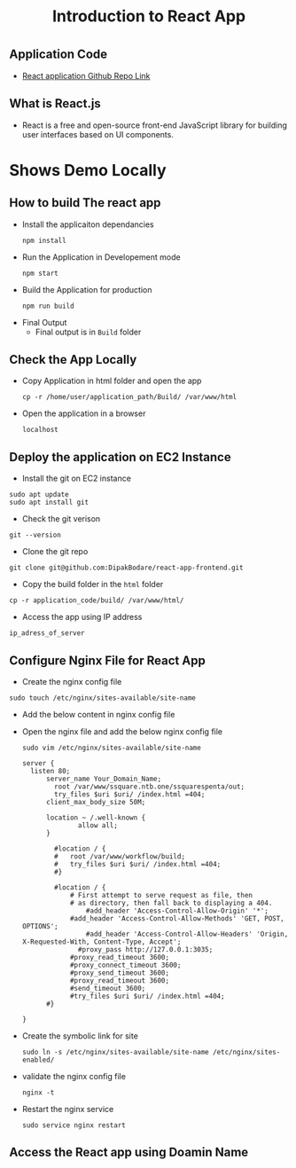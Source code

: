 <h1 align="center"> Introduction to React App <h1>

## Application Code
- [React application Github Repo Link](https://github.com/DipakBodare/react-app-frontend)  
  
## What is React.js
  - React is a free and open-source front-end JavaScript library for building user interfaces based on UI components.
  
# Shows Demo Locally
  
## How to build The react app  

- Install the applicaiton dependancies
  ```
  npm install
  ```
- Run the Application in Developement mode
  ```
  npm start
  ```
- Build the Application for production 
  ```
  npm run build
  ```
- Final Output
  - Final output is in `Build` folder
  
## Check the App Locally
- Copy Application in html folder and open the app
  ``` 
  cp -r /home/user/application_path/Build/ /var/www/html
  ```
- Open the application in a browser
  ```
  localhost
  ```
## Deploy the application on EC2 Instance
  - Install the git on EC2 instance
  ```
  sudo apt update
  sudo apt install git
  ```
   
  - Check the git verison
  ```
  git --version
  ```
 
  - Clone the git repo
  ```
  git clone git@github.com:DipakBodare/react-app-frontend.git
  ```
  
  - Copy the build folder in the ```html``` folder
  ```
  cp -r application_code/build/ /var/www/html/
  ```
  
  - Access the app using IP address
  ``` 
  ip_adress_of_server
  ```
  
## Configure Nginx File for React App
  - Create the nginx config file
  ```
  sudo touch /etc/nginx/sites-available/site-name
  ```
  
  - Add the below content in nginx config file  
  
  - Open the nginx file and add the below nginx config file
    ```
    sudo vim /etc/nginx/sites-available/site-name
    ```
    
    ```
    server {
	  listen 80;
          server_name Your_Domain_Name;
	        root /var/www/ssquare.ntb.one/ssquarespenta/out;
	        try_files $uri $uri/ /index.html =404;
          client_max_body_size 50M;
          
          location ~ /.well-known {
                  allow all;
          }

	        #location / {
	        #	root /var/www/workflow/build;
	        #	try_files $uri $uri/ /index.html =404;
	        #}
	
	        #location / {
                # First attempt to serve request as file, then
                # as directory, then fall back to displaying a 404.
 	            	#add_header 'Access-Control-Allow-Origin' '*';
                #add_header 'Access-Control-Allow-Methods' 'GET, POST, OPTIONS';
		            #add_header 'Access-Control-Allow-Headers' 'Origin, X-Requested-With, Content-Type, Accept';
        	      #proxy_pass http://127.0.0.1:3035;
                #proxy_read_timeout 3600;
                #proxy_connect_timeout 3600;
                #proxy_send_timeout 3600;
                #proxy_read_timeout 3600;
                #send_timeout 3600;  
                #try_files $uri $uri/ /index.html =404;
          #}

    }
    ```
  
  - Create the symbolic link for site
    ```
    sudo ln -s /etc/nginx/sites-available/site-name /etc/nginx/sites-enabled/
    ```
  
  - validate the nginx config file
    ```
    nginx -t
    ```
  
  - Restart the nginx service
    ```
    sudo service nginx restart
    ```
    
## Access the React app using Doamin Name  


